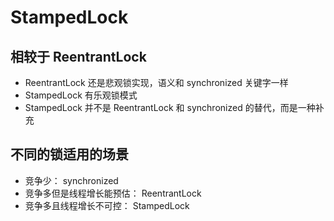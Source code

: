 # StampedLock
## 相较于 ReentrantLock
* ReentrantLock 还是悲观锁实现，语义和 synchronized 关键字一样
* StampedLock 有乐观锁模式
* StampedLock 并不是 ReentrantLock 和 synchronized 的替代，而是一种补充

## 不同的锁适用的场景
* 竞争少： synchronized
* 竞争多但是线程增长能预估： ReentrantLock
* 竞争多且线程增长不可控： StampedLock
